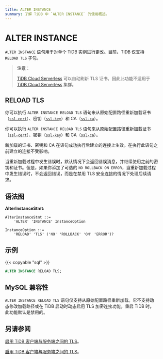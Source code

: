 ```yaml
---
title: ALTER INSTANCE
summary: 了解 TiDB 中 `ALTER INSTANCE` 的使用概述。
---
```


# ALTER INSTANCE

`ALTER INSTANCE` 语句用于对单个 TiDB 实例进行更改。目前，TiDB 仅支持 `RELOAD TLS` 子句。

> **注意：**
>
> [TiDB Cloud Serverless](https://docs.pingcap.com/tidbcloud/select-cluster-tier#tidb-cloud-serverless) 可以自动刷新 TLS 证书，因此此功能不适用于 [TiDB Cloud Serverless](https://docs.pingcap.com/tidbcloud/select-cluster-tier#tidb-cloud-serverless) 集群。

## RELOAD TLS

<CustomContent platform="tidb">

你可以执行 `ALTER INSTANCE RELOAD TLS` 语句来从原始配置路径重新加载证书（[`ssl-cert`](/tidb-configuration-file.md#ssl-cert)）、密钥（[`ssl-key`](/tidb-configuration-file.md#ssl-key)）和 CA（[`ssl-ca`](/tidb-configuration-file.md#ssl-ca)）。

</CustomContent>

<CustomContent platform="tidb-cloud">

你可以执行 `ALTER INSTANCE RELOAD TLS` 语句来从原始配置路径重新加载证书（[`ssl-cert`](https://docs.pingcap.com/tidb/stable/tidb-configuration-file#ssl-cert)）、密钥（[`ssl-key`](https://docs.pingcap.com/tidb/stable/tidb-configuration-file#ssl-key)）和 CA（[`ssl-ca`](https://docs.pingcap.com/tidb/stable/tidb-configuration-file#ssl-ca)）。

</CustomContent>

新加载的证书、密钥和 CA 在语句成功执行后建立的连接上生效。在执行此语句之前建立的连接不受影响。

当重新加载过程中发生错误时，默认情况下会返回错误消息，并继续使用之前的密钥和证书。但是，如果你添加了可选的 `NO ROLLBACK ON ERROR`，当重新加载过程中发生错误时，不会返回错误，而是在禁用 TLS 安全连接的情况下处理后续请求。

## 语法图

**AlterInstanceStmt:**

```ebnf+diagram
AlterInstanceStmt ::=
    'ALTER' 'INSTANCE' InstanceOption

InstanceOption ::=
    'RELOAD' 'TLS' ('NO' 'ROLLBACK' 'ON' 'ERROR')?
```

## 示例

{{< copyable "sql" >}}

```sql
ALTER INSTANCE RELOAD TLS;
```

## MySQL 兼容性

`ALTER INSTANCE RELOAD TLS` 语句仅支持从原始配置路径重新加载。它不支持动态修改加载路径或在 TiDB 启动时动态启用 TLS 加密连接功能。重启 TiDB 时，此功能默认是禁用的。

## 另请参阅

<CustomContent platform="tidb">

[启用 TiDB 客户端与服务端之间的 TLS](/enable-tls-between-clients-and-servers.md)。

</CustomContent>

<CustomContent platform="tidb-cloud">

[启用 TiDB 客户端与服务端之间的 TLS](https://docs.pingcap.com/tidb/stable/enable-tls-between-clients-and-servers)。

</CustomContent>
